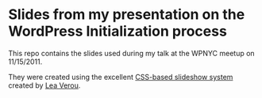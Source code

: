 # Slides from my presentation on the WordPress Initialization process

This repo contains the slides used during my talk at the WPNYC meetup on
11/15/2011.

They were created using the excellent [CSS-based slideshow system](http://leaverou.github.com/CSSS/) created by [Lea Verou](http://lea.verou.me/).
